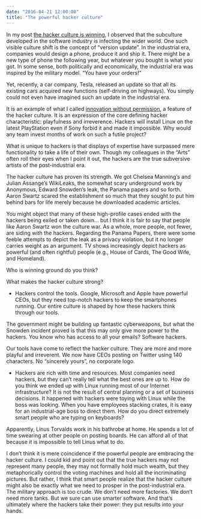 ```yaml
---
date: "2016-04-21 12:00:00"
title: "The powerful hacker culture"
---
```




In my post [the hacker culture is winning](/lemire/blog/2015/09/14/the-hacker-culture-is-winning/), I observed that the subculture developed in the software industry is infecting the wider world. One such visible culture shift is the concept of &ldquo;version update&rdquo;. In the industrial era, companies would design a phone, produce it and ship it. There might be a new type of phone the following year, but whatever you bought is what you got. In some sense, both politically and economically, the industrial era was inspired by the military model. &ldquo;You have your orders!&rdquo;

Yet, recently, a car company, Tesla, released an update so that all its existing cars acquired new functions (self-driving on highways). You simply could not even have imagined such an update in the industrial era.

It is an example of what I called [innovation without permission](/lemire/blog/2011/01/17/innovating-without-permission/), a feature of the hacker culture. It is an expression of the core defining hacker characteristic: playfulness and irreverence. Hackers will install Linux on the latest PlayStation even if Sony forbid it and made it impossible. Why would any team invest months of work on such a futile project?

What is unique to hackers is that displays of expertise have surpassed mere functionality to take a life of their own. Though my colleagues in the &ldquo;Arts&rdquo; often roll their eyes when I point it out, the hackers are the true subversive artists of the post-industrial era.

The hacker culture has proven its strength. We got Chelsea Manning&rsquo;s and Julian Assange&rsquo;s WikiLeaks, the somewhat scary underground work by Anonymous, Edward Snowden&rsquo;s leak, the Panama papers and so forth. Aaron Swartz scared the establishment so much that they sought to put him behind bars for life merely because he downloaded academic articles.

You might object that many of these high-profile cases ended with the hackers being exiled or taken down&hellip; but I think it is fair to say that people like Aaron Swartz won the culture war. As a whole, more people, not fewer, are siding with the hackers. Regarding the Panama Papers, there were some feeble attempts to depict the leak as a privacy violation, but it no longer carries weight as an argument. TV shows increasingly depict hackers as powerful (and often rightful) people (e.g., House of Cards, The Good Wife, and Homeland).

Who is winning ground do you think?

What makes the hacker culture strong?

- Hackers control the tools. Google, Microsoft and Apple have powerful CEOs, but they need top-notch hackers to keep the smartphones running. Our entire culture is shaped by how these hackers think through our tools.

The government might be building up fantastic cyberweapons, but what the Snowden incident proved is that this may only give more power to the hackers. You know who has access to all your emails? Software hackers.

Our tools have come to reflect the hacker culture. They are more and more playful and irreverent. We now have CEOs posting on Twitter using 140 characters. No &ldquo;sincerely yours&rdquo;, no corporate logo.
- Hackers are rich with time and resources. Most companies need hackers, but they can&rsquo;t really tell what the best ones are up to. How do you think we ended up with Linux running most of our Internet infrastructure? It is not the result of central planning or a set of business decisions. It happened with hackers were toying with Linux while the boss was looking. When you have employees stacking crates, it is easy for an industrial-age boss to direct them. How do you direct extremely smart people who are typing on keyboards?

Apparently, Linus Torvalds work in his bathrobe at home. He spends a lot of time swearing at other people on posting boards. He can afford all of that because it is impossible to tell Linus what to do. 


I don&rsquo;t think it is mere coincidence if the powerful people are embracing the hacker culture. I could kid and point out that the true hackers may not represent many people, they may not formally hold much wealth, but they metaphorically control the voting machines and hold all the incriminating pictures. But rather, I think that smart people realize that the hacker culture might also be exactly what we need to prosper in the post-industrial era. The military approach is too crude. We don&rsquo;t need more factories. We don&rsquo;t need more tanks. But we sure can use smarter software. And that&rsquo;s ultimately where the hackers take their power: they put results into your hands.

